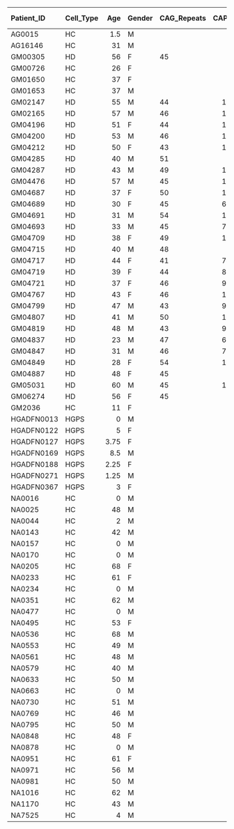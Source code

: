 | Patient_ID   | Cell_Type   |   Age | Gender   | CAG_Repeats   |   CAP_Score | Disease_Severity   | LIVE   | Mito morphology   | Mito drp1_df5   | Mito mfn1_df5   | Mito mfn2_df5   | Mito vat1_df5   | Cell_Migration_DataFileLatB   | Cell_Migration_DataFileMitoQ   | Cell_Migration_DataFileWithHGPS   | Cell_Migration_LaminB_HGPS   | Cell_Migration_LaminB_HGPS_PlateResults_5   | Cell_Migration_LaminB_HGPS_PlateResults_6   | Cell_Migration_LaminB_HGPS_PlateResults_7   | Cell_Migration_LaminB_HGPS_PlateResults_8   | Cell_Migration_LaminB_HGPS_PlateResults_4R   | Cell_Migration_LaminB_HGPS_PlateResults_4Sa   | Cell_Migration_LaminB_HGPS_PlateResults_4Sb   | Cell_Migration_HGPS_Data_APRW   | Cell_Migration_LatB_LowHigh_APRW   | Cell_Migration_MitoQ_APRW   |
|:-------------|:------------|------:|:---------|:--------------|------------:|:-------------------|:-------|:------------------|:----------------|:----------------|:----------------|:----------------|:------------------------------|:-------------------------------|:----------------------------------|:-----------------------------|:--------------------------------------------|:--------------------------------------------|:--------------------------------------------|:--------------------------------------------|:---------------------------------------------|:----------------------------------------------|:----------------------------------------------|:--------------------------------|:-----------------------------------|:----------------------------|
| AG0015       | HC          |  1.5  | M        | <NA>          |    nan      | NA                 | <NA>   | <NA>              | <NA>            | <NA>            | <NA>            | <NA>            | 4                             | <NA>                           | <NA>                              | 12                           | <NA>                                        | <NA>                                        | <NA>                                        | <NA>                                        | <NA>                                         | <NA>                                          | <NA>                                          | <NA>                            | 4                                  | <NA>                        |
| AG16146      | HC          | 31    | M        | <NA>          |    nan      | NA                 | <NA>   | <NA>              | <NA>            | <NA>            | <NA>            | <NA>            | <NA>                          | <NA>                           | 6                                 | <NA>                         | <NA>                                        | <NA>                                        | <NA>                                        | <NA>                                        | <NA>                                         | <NA>                                          | <NA>                                          | 7                               | <NA>                               | <NA>                        |
| GM00305      | HD          | 56    | F        | 45            |    129.43   | Severe             | 28     | 15                | 6               | 6               | 6               | 6               | <NA>                          | 2                              | 12                                | <NA>                         | <NA>                                        | 5                                           | <NA>                                        | <NA>                                        | 6                                            | <NA>                                          | <NA>                                          | 12                              | <NA>                               | 2                           |
| GM00726      | HC          | 26    | F        | <NA>          |    nan      | NA                 | <NA>   | <NA>              | <NA>            | <NA>            | <NA>            | <NA>            | <NA>                          | <NA>                           | <NA>                              | <NA>                         | <NA>                                        | <NA>                                        | <NA>                                        | <NA>                                        | <NA>                                         | <NA>                                          | <NA>                                          | <NA>                            | <NA>                               | <NA>                        |
| GM01650      | HC          | 37    | F        | <NA>          |    nan      | NA                 | <NA>   | 44                | 12              | 17              | 16              | 14              | <NA>                          | <NA>                           | 3                                 | 12                           | 6                                           | 5                                           | 6                                           | <NA>                                        | <NA>                                         | <NA>                                          | 3                                             | 3                               | <NA>                               | <NA>                        |
| GM01653      | HC          | 37    | M        | <NA>          |    nan      | NA                 | <NA>   | 24                | 23              | 24              | 29              | 23              | <NA>                          | 8                              | 9                                 | <NA>                         | 6                                           | 5                                           | 6                                           | <NA>                                        | 6                                            | <NA>                                          | 3                                             | 9                               | <NA>                               | 8                           |
| GM02147      | HD          | 55    | M        | 44            |    118.644  | Severe             | <NA>   | <NA>              | <NA>            | <NA>            | <NA>            | <NA>            | <NA>                          | <NA>                           | 1                                 | <NA>                         | <NA>                                        | <NA>                                        | <NA>                                        | <NA>                                        | <NA>                                         | <NA>                                          | <NA>                                          | 1                               | <NA>                               | <NA>                        |
| GM02165      | HD          | 57    | M        | 46            |    140.524  | Severe             | <NA>   | 9                 | 4               | 1               | 1               | 3               | <NA>                          | 2                              | 11                                | <NA>                         | <NA>                                        | <NA>                                        | <NA>                                        | 12                                          | 6                                            | <NA>                                          | <NA>                                          | 11                              | <NA>                               | 2                           |
| GM04196      | HD          | 51    | F        | 44            |    110.015  | Mild               | <NA>   | <NA>              | <NA>            | <NA>            | <NA>            | <NA>            | <NA>                          | 2                              | 1                                 | <NA>                         | <NA>                                        | <NA>                                        | <NA>                                        | 12                                          | <NA>                                         | <NA>                                          | <NA>                                          | 1                               | <NA>                               | 2                           |
| GM04200      | HD          | 53    | M        | 46            |    130.663  | Severe             | <NA>   | <NA>              | <NA>            | <NA>            | <NA>            | <NA>            | <NA>                          | <NA>                           | 1                                 | <NA>                         | 6                                           | <NA>                                        | <NA>                                        | <NA>                                        | <NA>                                         | <NA>                                          | <NA>                                          | 1                               | <NA>                               | <NA>                        |
| GM04212      | HD          | 50    | F        | 43            |    100.154  | Mild               | <NA>   | <NA>              | 6               | 5               | 5               | 6               | 1                             | 3                              | 1                                 | <NA>                         | <NA>                                        | <NA>                                        | 6                                           | <NA>                                        | <NA>                                         | <NA>                                          | <NA>                                          | 1                               | 1                                  | 3                           |
| GM04285      | HD          | 40    | M        | 51            |    129.43   | Severe             | 27     | <NA>              | <NA>            | <NA>            | <NA>            | <NA>            | <NA>                          | 1                              | 6                                 | <NA>                         | <NA>                                        | <NA>                                        | <NA>                                        | <NA>                                        | <NA>                                         | 6                                             | <NA>                                          | 6                               | <NA>                               | 1                           |
| GM04287      | HD          | 43    | M        | 49            |    125.886  | Severe             | <NA>   | 23                | 5               | 6               | 6               | 1               | <NA>                          | <NA>                           | 1                                 | <NA>                         | 6                                           | <NA>                                        | <NA>                                        | <NA>                                        | <NA>                                         | <NA>                                          | <NA>                                          | 1                               | <NA>                               | <NA>                        |
| GM04476      | HD          | 57    | M        | 45            |    131.741  | Severe             | <NA>   | 5                 | 6               | 4               | 2               | 3               | <NA>                          | <NA>                           | 1                                 | <NA>                         | <NA>                                        | <NA>                                        | <NA>                                        | 12                                          | <NA>                                         | <NA>                                          | <NA>                                          | 1                               | <NA>                               | <NA>                        |
| GM04687      | HD          | 37    | F        | 50            |    114.022  | Severe             | 30     | <NA>              | 6               | 6               | 6               | 6               | <NA>                          | 1                              | 6                                 | <NA>                         | <NA>                                        | 5                                           | <NA>                                        | <NA>                                        | <NA>                                         | <NA>                                          | 6                                             | 6                               | <NA>                               | 1                           |
| GM04689      | HD          | 30    | F        | 45            |     69.3374 | Premanifest        | 18     | 15                | 6               | 5               | 3               | 6               | <NA>                          | 2                              | 12                                | <NA>                         | <NA>                                        | 5                                           | <NA>                                        | <NA>                                        | 6                                            | <NA>                                          | <NA>                                          | 12                              | <NA>                               | 2                           |
| GM04691      | HD          | 31    | M        | 54            |    114.638  | Severe             | <NA>   | <NA>              | <NA>            | <NA>            | <NA>            | <NA>            | <NA>                          | 3                              | 6                                 | <NA>                         | <NA>                                        | <NA>                                        | <NA>                                        | <NA>                                        | <NA>                                         | <NA>                                          | 6                                             | 6                               | <NA>                               | 3                           |
| GM04693      | HD          | 33    | M        | 45            |     76.2712 | Premanifest        | 19     | 7                 | <NA>            | <NA>            | <NA>            | <NA>            | <NA>                          | 2                              | 12                                | <NA>                         | <NA>                                        | <NA>                                        | 6                                           | <NA>                                        | 6                                            | <NA>                                          | <NA>                                          | 12                              | <NA>                               | 2                           |
| GM04709      | HD          | 38    | F        | 49            |    111.248  | Mild               | <NA>   | <NA>              | 5               | 6               | 6               | 6               | <NA>                          | <NA>                           | 1                                 | <NA>                         | <NA>                                        | <NA>                                        | 6                                           | <NA>                                        | <NA>                                         | <NA>                                          | <NA>                                          | 1                               | <NA>                               | <NA>                        |
| GM04715      | HD          | 40    | M        | 48            |    110.94   | Mild               | 19     | 28                | 6               | 6               | 4               | 6               | <NA>                          | 2                              | 1                                 | <NA>                         | <NA>                                        | 4                                           | <NA>                                        | <NA>                                        | <NA>                                         | <NA>                                          | <NA>                                          | 1                               | <NA>                               | 2                           |
| GM04717      | HD          | 44    | F        | 41            |     74.5763 | Premanifest        | 30     | 21                | 6               | 6               | 6               | 6               | <NA>                          | <NA>                           | 1                                 | <NA>                         | 6                                           | 5                                           | <NA>                                        | <NA>                                        | <NA>                                         | <NA>                                          | <NA>                                          | 1                               | <NA>                               | <NA>                        |
| GM04719      | HD          | 39    | F        | 44            |     84.1294 | Premanifest        | 10     | 28                | 11              | 11              | 9               | 11              | <NA>                          | <NA>                           | 1                                 | <NA>                         | 6                                           | <NA>                                        | <NA>                                        | <NA>                                        | <NA>                                         | <NA>                                          | <NA>                                          | 1                               | <NA>                               | <NA>                        |
| GM04721      | HD          | 37    | F        | 46            |     91.2173 | Mild               | 8      | 1                 | 6               | 4               | <NA>            | 3               | <NA>                          | <NA>                           | 1                                 | <NA>                         | 6                                           | <NA>                                        | <NA>                                        | <NA>                                        | <NA>                                         | <NA>                                          | <NA>                                          | 1                               | <NA>                               | <NA>                        |
| GM04767      | HD          | 43    | F        | 46            |    106.009  | Mild               | 19     | <NA>              | <NA>            | <NA>            | <NA>            | <NA>            | <NA>                          | 3                              | 6                                 | <NA>                         | <NA>                                        | <NA>                                        | <NA>                                        | <NA>                                        | <NA>                                         | 2                                             | 4                                             | 6                               | <NA>                               | 3                           |
| GM04799      | HD          | 47    | M        | 43            |     94.1448 | Mild               | 20     | 3                 | 4               | 6               | 5               | 6               | <NA>                          | <NA>                           | 1                                 | <NA>                         | <NA>                                        | <NA>                                        | 6                                           | <NA>                                        | <NA>                                         | <NA>                                          | <NA>                                          | 1                               | <NA>                               | <NA>                        |
| GM04807      | HD          | 41    | M        | 50            |    126.348  | Severe             | 17     | <NA>              | 2               | 5               | 1               | 3               | <NA>                          | 2                              | <NA>                              | <NA>                         | <NA>                                        | <NA>                                        | 6                                           | <NA>                                        | <NA>                                         | <NA>                                          | 6                                             | <NA>                            | <NA>                               | 2                           |
| GM04819      | HD          | 48    | M        | 43            |     96.1479 | Mild               | <NA>   | 14                | <NA>            | 6               | 6               | 5               | 1                             | <NA>                           | 1                                 | <NA>                         | 6                                           | <NA>                                        | <NA>                                        | <NA>                                        | <NA>                                         | <NA>                                          | <NA>                                          | 1                               | 1                                  | <NA>                        |
| GM04837      | HD          | 23    | M        | 47            |     60.2465 | Premanifest        | <NA>   | 15                | 5               | 5               | 6               | 5               | <NA>                          | 3                              | 12                                | <NA>                         | <NA>                                        | <NA>                                        | 5                                           | <NA>                                        | 6                                            | <NA>                                          | <NA>                                          | 12                              | <NA>                               | 3                           |
| GM04847      | HD          | 31    | M        | 46            |     76.4253 | Premanifest        | 11     | 13                | <NA>            | <NA>            | <NA>            | <NA>            | <NA>                          | 2                              | 6                                 | <NA>                         | <NA>                                        | <NA>                                        | <NA>                                        | <NA>                                        | 6                                            | <NA>                                          | <NA>                                          | 18                              | <NA>                               | 2                           |
| GM04849      | HD          | 28    | F        | 54            |    103.544  | Mild               | <NA>   | <NA>              | <NA>            | <NA>            | <NA>            | <NA>            | <NA>                          | 2                              | 6                                 | <NA>                         | <NA>                                        | <NA>                                        | <NA>                                        | <NA>                                        | <NA>                                         | <NA>                                          | 6                                             | 6                               | <NA>                               | 2                           |
| GM04887      | HD          | 48    | F        | 45            |    110.94   | Mild               | <NA>   | 13                | 1               | 3               | 3               | 5               | <NA>                          | <NA>                           | 1                                 | <NA>                         | <NA>                                        | 5                                           | <NA>                                        | <NA>                                        | <NA>                                         | <NA>                                          | <NA>                                          | 1                               | <NA>                               | <NA>                        |
| GM05031      | HD          | 60    | M        | 45            |    138.675  | Severe             | <NA>   | <NA>              | <NA>            | <NA>            | <NA>            | <NA>            | <NA>                          | <NA>                           | 1                                 | <NA>                         | <NA>                                        | <NA>                                        | <NA>                                        | <NA>                                        | <NA>                                         | <NA>                                          | <NA>                                          | 1                               | <NA>                               | <NA>                        |
| GM06274      | HD          | 56    | F        | 45            |    129.43   | Severe             | <NA>   | <NA>              | <NA>            | <NA>            | <NA>            | <NA>            | <NA>                          | <NA>                           | 1                                 | <NA>                         | <NA>                                        | <NA>                                        | <NA>                                        | <NA>                                        | <NA>                                         | <NA>                                          | <NA>                                          | 1                               | <NA>                               | <NA>                        |
| GM2036       | HC          | 11    | F        | <NA>          |    nan      | NA                 | <NA>   | <NA>              | <NA>            | <NA>            | <NA>            | <NA>            | <NA>                          | <NA>                           | <NA>                              | <NA>                         | <NA>                                        | <NA>                                        | <NA>                                        | <NA>                                        | <NA>                                         | <NA>                                          | <NA>                                          | <NA>                            | <NA>                               | <NA>                        |
| HGADFN0013   | HGPS        |  0    | M        | <NA>          |    nan      | NA                 | <NA>   | <NA>              | <NA>            | <NA>            | <NA>            | <NA>            | <NA>                          | <NA>                           | <NA>                              | 12                           | <NA>                                        | <NA>                                        | <NA>                                        | <NA>                                        | <NA>                                         | <NA>                                          | <NA>                                          | <NA>                            | <NA>                               | <NA>                        |
| HGADFN0122   | HGPS        |  5    | F        | <NA>          |    nan      | NA                 | <NA>   | <NA>              | <NA>            | <NA>            | <NA>            | <NA>            | <NA>                          | <NA>                           | 6                                 | 12                           | <NA>                                        | <NA>                                        | <NA>                                        | <NA>                                        | <NA>                                         | <NA>                                          | <NA>                                          | 6                               | <NA>                               | <NA>                        |
| HGADFN0127   | HGPS        |  3.75 | F        | <NA>          |    nan      | NA                 | <NA>   | <NA>              | <NA>            | <NA>            | <NA>            | <NA>            | <NA>                          | <NA>                           | 6                                 | 12                           | <NA>                                        | <NA>                                        | <NA>                                        | <NA>                                        | <NA>                                         | <NA>                                          | <NA>                                          | 6                               | <NA>                               | <NA>                        |
| HGADFN0169   | HGPS        |  8.5  | M        | <NA>          |    nan      | NA                 | <NA>   | <NA>              | <NA>            | <NA>            | <NA>            | <NA>            | <NA>                          | <NA>                           | 6                                 | <NA>                         | <NA>                                        | <NA>                                        | <NA>                                        | <NA>                                        | <NA>                                         | <NA>                                          | <NA>                                          | 6                               | <NA>                               | <NA>                        |
| HGADFN0188   | HGPS        |  2.25 | F        | <NA>          |    nan      | NA                 | <NA>   | <NA>              | <NA>            | <NA>            | <NA>            | <NA>            | <NA>                          | <NA>                           | 6                                 | <NA>                         | <NA>                                        | <NA>                                        | <NA>                                        | <NA>                                        | <NA>                                         | <NA>                                          | <NA>                                          | 6                               | <NA>                               | <NA>                        |
| HGADFN0271   | HGPS        |  1.25 | M        | <NA>          |    nan      | NA                 | <NA>   | <NA>              | <NA>            | <NA>            | <NA>            | <NA>            | <NA>                          | <NA>                           | 6                                 | <NA>                         | <NA>                                        | <NA>                                        | <NA>                                        | <NA>                                        | <NA>                                         | <NA>                                          | <NA>                                          | 6                               | <NA>                               | <NA>                        |
| HGADFN0367   | HGPS        |  3    | F        | <NA>          |    nan      | NA                 | <NA>   | <NA>              | <NA>            | <NA>            | <NA>            | <NA>            | <NA>                          | <NA>                           | 6                                 | <NA>                         | <NA>                                        | <NA>                                        | <NA>                                        | <NA>                                        | <NA>                                         | <NA>                                          | <NA>                                          | 6                               | <NA>                               | <NA>                        |
| NA0016       | HC          |  0    | M        | <NA>          |    nan      | NA                 | <NA>   | <NA>              | <NA>            | <NA>            | <NA>            | <NA>            | <NA>                          | <NA>                           | 1                                 | <NA>                         | <NA>                                        | <NA>                                        | <NA>                                        | <NA>                                        | <NA>                                         | <NA>                                          | <NA>                                          | <NA>                            | <NA>                               | <NA>                        |
| NA0025       | HC          | 48    | M        | <NA>          |    nan      | NA                 | <NA>   | <NA>              | <NA>            | <NA>            | <NA>            | <NA>            | <NA>                          | <NA>                           | 1                                 | <NA>                         | <NA>                                        | <NA>                                        | <NA>                                        | <NA>                                        | <NA>                                         | <NA>                                          | <NA>                                          | 1                               | <NA>                               | <NA>                        |
| NA0044       | HC          |  2    | M        | <NA>          |    nan      | NA                 | <NA>   | <NA>              | <NA>            | <NA>            | <NA>            | <NA>            | <NA>                          | <NA>                           | <NA>                              | <NA>                         | <NA>                                        | <NA>                                        | <NA>                                        | <NA>                                        | <NA>                                         | <NA>                                          | <NA>                                          | <NA>                            | <NA>                               | <NA>                        |
| NA0143       | HC          | 42    | M        | <NA>          |    nan      | NA                 | 36     | 41                | 12              | 10              | 6               | 5               | <NA>                          | 5                              | 1                                 | <NA>                         | <NA>                                        | 5                                           | <NA>                                        | <NA>                                        | <NA>                                         | <NA>                                          | 3                                             | 4                               | <NA>                               | 5                           |
| NA0157       | HC          |  0    | M        | <NA>          |    nan      | NA                 | <NA>   | <NA>              | <NA>            | <NA>            | <NA>            | <NA>            | <NA>                          | <NA>                           | 1                                 | <NA>                         | <NA>                                        | <NA>                                        | <NA>                                        | <NA>                                        | <NA>                                         | <NA>                                          | <NA>                                          | 1                               | <NA>                               | <NA>                        |
| NA0170       | HC          |  0    | M        | <NA>          |    nan      | NA                 | <NA>   | <NA>              | <NA>            | <NA>            | <NA>            | <NA>            | <NA>                          | <NA>                           | 1                                 | <NA>                         | <NA>                                        | <NA>                                        | <NA>                                        | <NA>                                        | <NA>                                         | <NA>                                          | <NA>                                          | 1                               | <NA>                               | <NA>                        |
| NA0205       | HC          | 68    | F        | <NA>          |    nan      | NA                 | <NA>   | <NA>              | <NA>            | <NA>            | <NA>            | <NA>            | <NA>                          | <NA>                           | <NA>                              | <NA>                         | <NA>                                        | <NA>                                        | <NA>                                        | <NA>                                        | <NA>                                         | <NA>                                          | <NA>                                          | <NA>                            | <NA>                               | <NA>                        |
| NA0233       | HC          | 61    | F        | <NA>          |    nan      | NA                 | <NA>   | <NA>              | <NA>            | <NA>            | <NA>            | <NA>            | <NA>                          | <NA>                           | 1                                 | <NA>                         | <NA>                                        | <NA>                                        | <NA>                                        | <NA>                                        | <NA>                                         | <NA>                                          | <NA>                                          | 1                               | <NA>                               | <NA>                        |
| NA0234       | HC          |  0    | M        | <NA>          |    nan      | NA                 | <NA>   | <NA>              | <NA>            | <NA>            | <NA>            | <NA>            | <NA>                          | <NA>                           | 1                                 | <NA>                         | <NA>                                        | <NA>                                        | <NA>                                        | <NA>                                        | <NA>                                         | <NA>                                          | <NA>                                          | 1                               | <NA>                               | <NA>                        |
| NA0351       | HC          | 62    | M        | <NA>          |    nan      | NA                 | <NA>   | <NA>              | <NA>            | <NA>            | <NA>            | <NA>            | <NA>                          | <NA>                           | <NA>                              | <NA>                         | <NA>                                        | <NA>                                        | <NA>                                        | <NA>                                        | <NA>                                         | <NA>                                          | <NA>                                          | <NA>                            | <NA>                               | <NA>                        |
| NA0477       | HC          |  0    | M        | <NA>          |    nan      | NA                 | <NA>   | <NA>              | <NA>            | <NA>            | <NA>            | <NA>            | <NA>                          | <NA>                           | 1                                 | <NA>                         | <NA>                                        | <NA>                                        | <NA>                                        | <NA>                                        | <NA>                                         | <NA>                                          | <NA>                                          | 1                               | <NA>                               | <NA>                        |
| NA0495       | HC          | 53    | F        | <NA>          |    nan      | NA                 | 16     | 22                | 6               | 5               | 6               | 1               | <NA>                          | <NA>                           | 6                                 | <NA>                         | <NA>                                        | 5                                           | <NA>                                        | <NA>                                        | 3                                            | <NA>                                          | <NA>                                          | 6                               | <NA>                               | <NA>                        |
| NA0536       | HC          | 68    | M        | <NA>          |    nan      | NA                 | <NA>   | <NA>              | <NA>            | <NA>            | <NA>            | <NA>            | <NA>                          | <NA>                           | <NA>                              | <NA>                         | <NA>                                        | <NA>                                        | <NA>                                        | <NA>                                        | <NA>                                         | <NA>                                          | <NA>                                          | <NA>                            | <NA>                               | <NA>                        |
| NA0553       | HC          | 49    | M        | <NA>          |    nan      | NA                 | <NA>   | <NA>              | <NA>            | <NA>            | <NA>            | <NA>            | <NA>                          | <NA>                           | <NA>                              | <NA>                         | <NA>                                        | <NA>                                        | <NA>                                        | <NA>                                        | <NA>                                         | <NA>                                          | <NA>                                          | <NA>                            | <NA>                               | <NA>                        |
| NA0561       | HC          | 48    | M        | <NA>          |    nan      | NA                 | <NA>   | 14                | <NA>            | <NA>            | <NA>            | <NA>            | <NA>                          | <NA>                           | 1                                 | <NA>                         | <NA>                                        | <NA>                                        | <NA>                                        | <NA>                                        | <NA>                                         | <NA>                                          | <NA>                                          | 1                               | <NA>                               | <NA>                        |
| NA0579       | HC          | 40    | M        | <NA>          |    nan      | NA                 | <NA>   | <NA>              | <NA>            | <NA>            | <NA>            | <NA>            | <NA>                          | <NA>                           | 1                                 | <NA>                         | <NA>                                        | <NA>                                        | <NA>                                        | <NA>                                        | <NA>                                         | <NA>                                          | <NA>                                          | 1                               | <NA>                               | <NA>                        |
| NA0633       | HC          | 50    | M        | <NA>          |    nan      | NA                 | <NA>   | <NA>              | <NA>            | <NA>            | <NA>            | <NA>            | <NA>                          | <NA>                           | 1                                 | <NA>                         | <NA>                                        | <NA>                                        | <NA>                                        | <NA>                                        | <NA>                                         | <NA>                                          | <NA>                                          | 1                               | <NA>                               | <NA>                        |
| NA0663       | HC          |  0    | M        | <NA>          |    nan      | NA                 | <NA>   | 11                | <NA>            | <NA>            | <NA>            | <NA>            | <NA>                          | <NA>                           | <NA>                              | <NA>                         | <NA>                                        | <NA>                                        | <NA>                                        | <NA>                                        | <NA>                                         | <NA>                                          | <NA>                                          | <NA>                            | <NA>                               | <NA>                        |
| NA0730       | HC          | 51    | M        | <NA>          |    nan      | NA                 | <NA>   | 29                | 5               | <NA>            | 6               | 11              | 4                             | 2                              | <NA>                              | <NA>                         | <NA>                                        | <NA>                                        | 6                                           | <NA>                                        | <NA>                                         | <NA>                                          | <NA>                                          | <NA>                            | 4                                  | 2                           |
| NA0769       | HC          | 46    | M        | <NA>          |    nan      | NA                 | <NA>   | <NA>              | <NA>            | <NA>            | <NA>            | <NA>            | <NA>                          | <NA>                           | 1                                 | <NA>                         | <NA>                                        | <NA>                                        | <NA>                                        | <NA>                                        | <NA>                                         | <NA>                                          | <NA>                                          | 1                               | <NA>                               | <NA>                        |
| NA0795       | HC          | 50    | M        | <NA>          |    nan      | NA                 | <NA>   | <NA>              | <NA>            | <NA>            | <NA>            | <NA>            | <NA>                          | <NA>                           | <NA>                              | <NA>                         | <NA>                                        | <NA>                                        | <NA>                                        | <NA>                                        | <NA>                                         | <NA>                                          | <NA>                                          | <NA>                            | <NA>                               | <NA>                        |
| NA0848       | HC          | 48    | F        | <NA>          |    nan      | NA                 | 11     | 35                | <NA>            | <NA>            | <NA>            | <NA>            | <NA>                          | <NA>                           | 3                                 | <NA>                         | 12                                          | <NA>                                        | 6                                           | 6                                           | <NA>                                         | <NA>                                          | 3                                             | 3                               | <NA>                               | <NA>                        |
| NA0878       | HC          |  0    | M        | <NA>          |    nan      | NA                 | <NA>   | <NA>              | <NA>            | <NA>            | <NA>            | <NA>            | 4                             | <NA>                           | 1                                 | <NA>                         | <NA>                                        | <NA>                                        | <NA>                                        | <NA>                                        | <NA>                                         | <NA>                                          | <NA>                                          | 1                               | 4                                  | <NA>                        |
| NA0951       | HC          | 61    | F        | <NA>          |    nan      | NA                 | <NA>   | 8                 | <NA>            | 3               | 1               | <NA>            | <NA>                          | <NA>                           | <NA>                              | <NA>                         | <NA>                                        | <NA>                                        | <NA>                                        | 6                                           | <NA>                                         | <NA>                                          | <NA>                                          | <NA>                            | <NA>                               | <NA>                        |
| NA0971       | HC          | 56    | M        | <NA>          |    nan      | NA                 | 20     | 41                | <NA>            | <NA>            | <NA>            | <NA>            | <NA>                          | 6                              | 6                                 | <NA>                         | <NA>                                        | <NA>                                        | <NA>                                        | <NA>                                        | 3                                            | <NA>                                          | <NA>                                          | 6                               | <NA>                               | 6                           |
| NA0981       | HC          | 50    | M        | <NA>          |    nan      | NA                 | <NA>   | 14                | <NA>            | <NA>            | <NA>            | <NA>            | <NA>                          | <NA>                           | <NA>                              | <NA>                         | <NA>                                        | <NA>                                        | <NA>                                        | <NA>                                        | <NA>                                         | <NA>                                          | <NA>                                          | <NA>                            | <NA>                               | <NA>                        |
| NA1016       | HC          | 62    | M        | <NA>          |    nan      | NA                 | <NA>   | 8                 | 5               | 5               | 6               | 6               | <NA>                          | <NA>                           | <NA>                              | <NA>                         | <NA>                                        | <NA>                                        | <NA>                                        | 6                                           | <NA>                                         | <NA>                                          | <NA>                                          | <NA>                            | <NA>                               | <NA>                        |
| NA1170       | HC          | 43    | M        | <NA>          |    nan      | NA                 | 12     | 38                | 5               | <NA>            | <NA>            | <NA>            | <NA>                          | 11                             | 18                                | <NA>                         | <NA>                                        | <NA>                                        | <NA>                                        | 6                                           | 6                                            | <NA>                                          | 6                                             | 18                              | <NA>                               | 11                          |
| NA7525       | HC          |  4    | M        | <NA>          |    nan      | NA                 | <NA>   | <NA>              | <NA>            | <NA>            | <NA>            | <NA>            | <NA>                          | <NA>                           | <NA>                              | <NA>                         | <NA>                                        | <NA>                                        | <NA>                                        | <NA>                                        | <NA>                                         | <NA>                                          | <NA>                                          | <NA>                            | <NA>                               | <NA>                        |